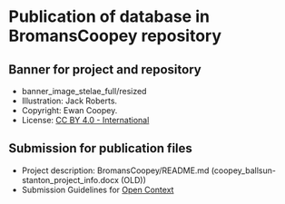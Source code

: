 # Publication of database in BromansCoopey repository

## Banner for project and repository
* banner_image_stelae_full/resized
* Illustration: Jack Roberts.
* Copyright: Ewan Coopey.
* License: [CC BY 4.0 - International](https://creativecommons.org/licenses/by-sa/4.0/)

## Submission for publication files
* Project description: BromansCoopey/README.md (coopey_ballsun-stanton_project_info.docx (OLD))
* Submission Guidelines for [Open Context](https://opencontext.org/)
